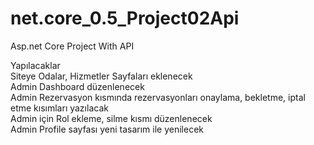 # net.core_0.5_Project02Api
Asp.net Core Project With API

Yapılacaklar <br>
Siteye Odalar, Hizmetler Sayfaları eklenecek <br>
Admin Dashboard düzenlenecek <br> 
Admin Rezervasyon kısmında rezervasyonları onaylama, bekletme, iptal etme kısımları yazılacak <br>
Admin için Rol ekleme, silme kısmı düzenlenecek  <br>
Admin Profile sayfası yeni tasarım ile yenilecek <br>
